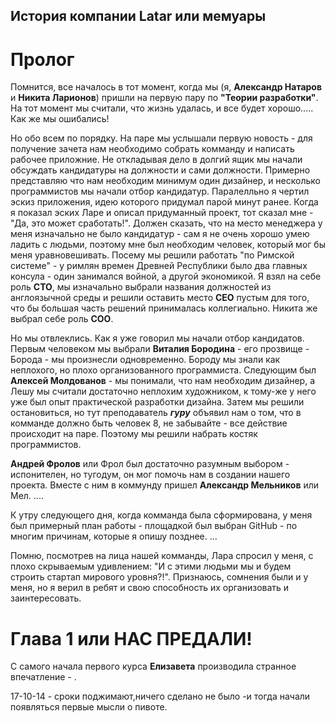 История компании Latar или мемуары
--------------------------------------
Пролог
======

  Помнится, все началось в тот момент, когда мы (я, **Александр Натаров** и **Никита Ларионов**) пришли на первую пару 
  по **"Теории разработки"**. На тот момент мы считали, что жизнь удалась, и все будет хорошо..... Как же мы ошибались! 
  
  Но обо всем по порядку. На паре мы услышали первую новость - для получение зачета нам необходимо собрать комманду и написать
  рабочее приложние. Не откладывая дело в долгий ящик мы начали обсуждать кандидатуры на должности и сами должности.
  Примерно представляю что нам необходим минимум один дизайнер, и несколько программистов мы начали отбор кандидатур.
  Паралелльно я чертил эскиз приложения, идею которого придумал парой минут ранее. Когда я показал эских Ларе и 
  описал придуманный проект, тот сказал мне - "Да, это может сработать!". Должен сказать, что на место менеджера у меня изначально
  не было кандидатур - сам я не очень хорошо умею ладить с людьми, поэтому мне был необходим человек, который мог бы меня
  уравновешивать. Посему мы решили работать "по Римской системе" - у римлян времен Древней Республики было два главных консула -
  один занимался войной, а другой экономикой. Я взял на себе роль **CTO**, мы изначально выбрали названия должностей
  из англоязычной среды и решили оставить место **CEO** пустым для того, что бы большая часть решений принималась коллегиально.
  Никита же выбрал себе роль **COO**. 
  
  Но мы отвлеклись. Как я уже говорил мы начали отбор кандидатов. Первым человеком мы выбрали **Виталия Бородина** - его
  прозвище - Борода - мы произнесли одновременно. Бороду мы знали как неплохого, но плохо организованного программиста.
  Следующим был **Алексей Молдованов** - мы понимали, что нам необходим дизайнер, а Лешу мы считали достаточно неплохим 
  художником, к тому-же у него уже был опыт практической разработки дизайна.
  Затем мы решили остановиться, но тут преподаватель ***гуру*** объявил нам о том, что в комманде должно быть человек 8, не
  забывайте - все действие происходит на паре. Поэтому мы решили набрать костяк программистов. 
  
  **Андрей Фролов** или Фрол был достаточно разумным выбором - испонителен, но тугодум, он мог помочь нам в создании нашего проекта.
  Вместе с ним в коммунду пришел **Александр Мельников** или Мел. ....
  
  К утру следующего дня, когда комманда была сформирована, у меня был примерный план работы - площадкой был выбран GitHub -
  по многим причинам, которые я опишу позднее. ...
  
  Помню,  посмотрев на лица нашей комманды, Лара спросил у меня, с плохо скрываемым удивлением: "И с этими людьми мы и будем
  строить стартап мирового уровня?!". Признаюсь, сомнения были и у меня, но я верил в ребят и свою способность их 
  организовать и заинтересовать.

Глава 1 или НАС ПРЕДАЛИ!
========================

  С самого начала первого курса **Елизавета** производила странное впечатление - .














17-10-14 - сроки поджимают,ничего сделано не было -и тогда начали появляться первые мысли о пивоте.
